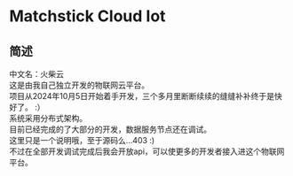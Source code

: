 # Matchstick Cloud Iot
## 简述
中文名：火柴云<br>
这是由我自己独立开发的物联网云平台。<br>
项目从2024年10月5日开始着手开发，三个多月里断断续续的缝缝补补终于是快好了。 :）<br>
系统采用分布式架构。<br>
目前已经完成的了大部分的开发，数据服务节点还在调试。<br>
这里只是一个说明哦，至于源码么...403 :) <br>
不过在全部开发调试完成后我会开放api，可以使更多的开发者接入进这个物联网平台。<br>
